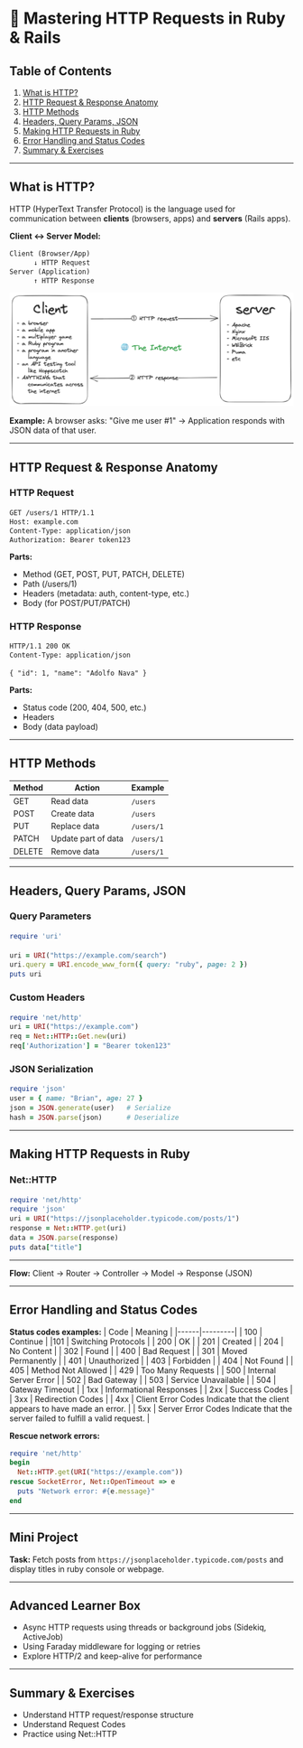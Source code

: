 # 📘 Mastering HTTP Requests in Ruby & Rails

## Table of Contents
1. [What is HTTP?](#what-is-http)
2. [HTTP Request & Response Anatomy](#http-request--response-anatomy)
3. [HTTP Methods](#http-methods)
4. [Headers, Query Params, JSON](#headers-query-params-json)
5. [Making HTTP Requests in Ruby](#making-http-requests-in-ruby)
6. [Error Handling and Status Codes](#error-handling-and-status-codes)
7. [Summary & Exercises](#summary--exercises)

---

## What is HTTP?
HTTP (HyperText Transfer Protocol) is the language used for communication between **clients** (browsers, apps) and **servers** (Rails apps).

**Client ↔ Server Model:**

```
Client (Browser/App)
      ↓ HTTP Request
Server (Application)
      ↑ HTTP Response
```

![Image Example of Client and Server communication with requests and responses.](images/request-response_i0gzs7.png)

**Example:** A browser asks: "Give me user #1" → Application responds with JSON data of that user.

---

## HTTP Request & Response Anatomy

### HTTP Request
```
GET /users/1 HTTP/1.1
Host: example.com
Content-Type: application/json
Authorization: Bearer token123
```
**Parts:**
- Method (GET, POST, PUT, PATCH, DELETE)
- Path (/users/1)
- Headers (metadata: auth, content-type, etc.)
- Body (for POST/PUT/PATCH)

### HTTP Response
```
HTTP/1.1 200 OK
Content-Type: application/json

{ "id": 1, "name": "Adolfo Nava" }
```

**Parts:**
- Status code (200, 404, 500, etc.)
- Headers
- Body (data payload)

---

## HTTP Methods

| Method | Action | Example |
|--------|--------|---------|
| GET    | Read data | `/users` |
| POST   | Create data | `/users` |
| PUT    | Replace data | `/users/1` |
| PATCH  | Update part of data | `/users/1` |
| DELETE | Remove data | `/users/1` |

---

## Headers, Query Params, JSON

### Query Parameters
```ruby
require 'uri'

uri = URI("https://example.com/search")
uri.query = URI.encode_www_form({ query: "ruby", page: 2 })
puts uri
```

### Custom Headers
```ruby
require 'net/http'
uri = URI("https://example.com")
req = Net::HTTP::Get.new(uri)
req['Authorization'] = "Bearer token123"
```

### JSON Serialization
```ruby
require 'json'
user = { name: "Brian", age: 27 }
json = JSON.generate(user)   # Serialize
hash = JSON.parse(json)      # Deserialize
```

---

## Making HTTP Requests in Ruby

### Net::HTTP
```ruby
require 'net/http'
require 'json'
uri = URI("https://jsonplaceholder.typicode.com/posts/1")
response = Net::HTTP.get(uri)
data = JSON.parse(response)
puts data["title"]
```

---

**Flow:** Client → Router → Controller → Model → Response (JSON)

---

## Error Handling and Status Codes

**Status codes examples:**
| Code | Meaning |
|------|---------|
| 100 | Continue |
|101 | Switching Protocols |
| 200  | OK |
| 201  | Created |
| 204  | No Content |
| 302 | Found |
| 400  | Bad Request |
| 301 | Moved Permanently |
| 401  | Unauthorized |
| 403 | Forbidden |
| 404  | Not Found |
| 405 | Method Not Allowed |
| 429 | Too Many Requests |
| 500  | Internal Server Error |
| 502 | Bad Gateway |
| 503 | Service Unavailable |
| 504 | Gateway Timeout |
| 1xx | Informational Responses | 
| 2xx | Success Codes |
| 3xx | Redirection Codes |
| 4xx | Client Error Codes Indicate that the client appears to have made an error. |
| 5xx | Server Error Codes Indicate that the server failed to fulfill a valid request. |

**Rescue network errors:**
```ruby
require 'net/http'
begin
  Net::HTTP.get(URI("https://example.com"))
rescue SocketError, Net::OpenTimeout => e
  puts "Network error: #{e.message}"
end
```

---

## Mini Project
**Task:** Fetch posts from `https://jsonplaceholder.typicode.com/posts` and display titles in ruby console or webpage.

---

## Advanced Learner Box
- Async HTTP requests using threads or background jobs (Sidekiq, ActiveJob)
- Using Faraday middleware for logging or retries
- Explore HTTP/2 and keep-alive for performance

---

## Summary & Exercises
- Understand HTTP request/response structure
- Understand Request Codes
- Practice using Net::HTTP

